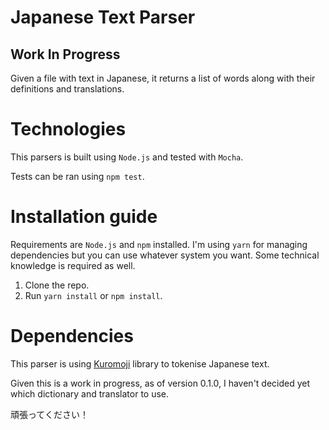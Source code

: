 # Japanese Text Parser
## Work In Progress

Given a file with text in Japanese, it returns a list of words along with their definitions and translations.

# Technologies

This parsers is built using `Node.js` and tested with `Mocha`.

Tests can be ran using `npm test`.

# Installation guide

Requirements are `Node.js` and `npm` installed. I'm using `yarn` for managing dependencies but you can use whatever system you want. Some technical knowledge is required as well.

1. Clone the repo.
2. Run `yarn install` or `npm install`.

# Dependencies

This parser is using [Kuromoji](https://github.com/takuyaa/kuromoji.js) library to tokenise Japanese text.

Given this is a work in progress, as of version 0.1.0, I haven't decided yet which dictionary and translator to use.

頑張ってください！
